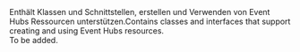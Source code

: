 <Namespace Name="Microsoft.Azure.EventHubs">
  <Docs>
    <summary><span data-ttu-id="08101-101">Enthält Klassen und Schnittstellen, erstellen und Verwenden von Event Hubs Ressourcen unterstützen.</span><span class="sxs-lookup"><span data-stu-id="08101-101">Contains classes and interfaces that support creating and using Event Hubs resources.</span></span></summary> 
    <remarks>To be added.</remarks>
  </Docs>
</Namespace>
